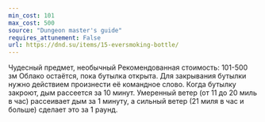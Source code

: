 ```yaml
---
min_cost: 101
max_cost: 500
source: "Dungeon master's guide"
requires_attunement: False
url: https://dnd.su/items/15-eversmoking-bottle/
---
```


Чудесный предмет, необычный
Рекомендованная стоимость: 101-500 зм
Облако остаётся, пока бутылка открыта. Для закрывания бутылки нужно действием произнести её командное слово. Когда бутылку закроют, дым рассеется за 10 минут. Умеренный ветер (от 11 до 20 миль в час) рассеивает дым за 1 минуту, а сильный ветер (21 миля в час и больше) сделает это за 1 раунд.